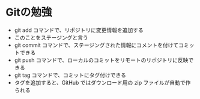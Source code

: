 # Gitの勉強

- git add コマンドで、リポジトリに変更情報を追加する
 - このことをステージングと言う
- git commit コマンドで、ステージングされた情報にコメントを付けてコミットできる
- git push コマンドで、ローカルのコミットをリモートのリポジトリに反映できる
- git tag コマンドで、コミットにタグ付けできる
 - タグを追加すると、GitHub ではダウンロード用の zip ファイルが自動で作られる 
